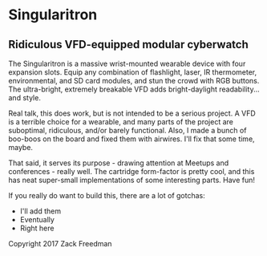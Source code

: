 # Singularitron
## Ridiculous VFD-equipped modular cyberwatch

The Singularitron is a massive wrist-mounted wearable device with four expansion slots. Equip any combination of flashlight, laser, IR thermometer, environmental, and SD card modules, and stun the crowd with RGB buttons. The ultra-bright, extremely breakable VFD adds bright-daylight readability... and style.

Real talk, this does work, but is not intended to be a serious project. A VFD is a terrible choice for a wearable, and many parts of the project are suboptimal, ridiculous, and/or barely functional. Also, I made a bunch of boo-boos on the board and fixed them with airwires. I'll fix that some time, maybe.

That said, it serves its purpose - drawing attention at Meetups and conferences - really well. The cartridge form-factor is pretty cool, and this has neat super-small implementations of some interesting parts. Have fun!

If you really do want to build this, there are a lot of gotchas:

* I'll add them
* Eventually
* Right here

Copyright 2017 Zack Freedman